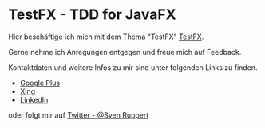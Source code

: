 # TestFX - TDD for JavaFX

Hier beschäftige ich mich mit dem Thema "TestFX" 
[TestFX](https://github.com/TestFX/TestFX).



Gerne nehme ich Anregungen entgegen und freue mich auf Feedback.

Kontaktdaten und weitere Infos zu mir sind unter folgenden Links zu finden.

- [Google Plus](https://plus.google.com/u/0/+SvenRuppert/)
- [Xing](https://www.xing.com/profile/Sven_Ruppert2)
- [LinkedIn](https://de.linkedin.com/in/svenruppert)

oder folgt mir auf [Twitter - @Sven Ruppert](https://twitter.com/SvenRuppert)